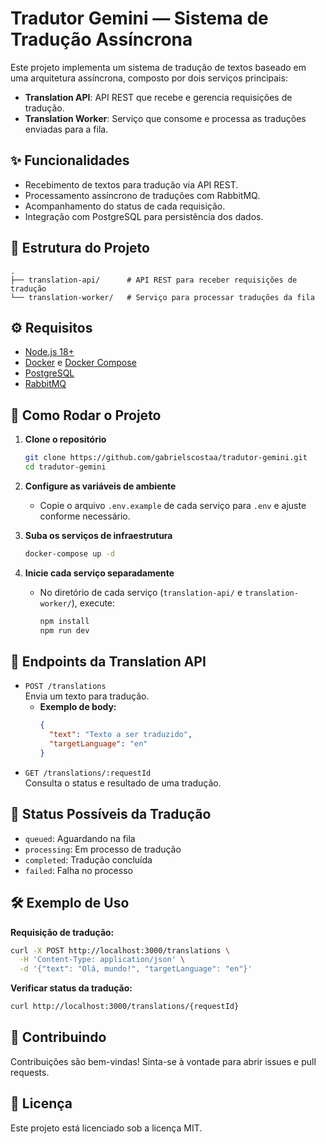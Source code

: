 # Tradutor Gemini — Sistema de Tradução Assíncrona

Este projeto implementa um sistema de tradução de textos baseado em uma arquitetura assíncrona, composto por dois serviços principais:

- **Translation API**: API REST que recebe e gerencia requisições de tradução.
- **Translation Worker**: Serviço que consome e processa as traduções enviadas para a fila.

## ✨ Funcionalidades

- Recebimento de textos para tradução via API REST.
- Processamento assíncrono de traduções com RabbitMQ.
- Acompanhamento do status de cada requisição.
- Integração com PostgreSQL para persistência dos dados.

## 📂 Estrutura do Projeto

```
.
├── translation-api/      # API REST para receber requisições de tradução
└── translation-worker/   # Serviço para processar traduções da fila
```

## ⚙️ Requisitos

- [Node.js 18+](https://nodejs.org/)
- [Docker](https://www.docker.com/) e [Docker Compose](https://docs.docker.com/compose/)
- [PostgreSQL](https://www.postgresql.org/)
- [RabbitMQ](https://www.rabbitmq.com/)

## 🚀 Como Rodar o Projeto

1. **Clone o repositório**
   ```bash
   git clone https://github.com/gabrielscostaa/tradutor-gemini.git
   cd tradutor-gemini
   ```

2. **Configure as variáveis de ambiente**
   - Copie o arquivo `.env.example` de cada serviço para `.env` e ajuste conforme necessário.

3. **Suba os serviços de infraestrutura**
   ```bash
   docker-compose up -d
   ```

4. **Inicie cada serviço separadamente**
   - No diretório de cada serviço (`translation-api/` e `translation-worker/`), execute:
     ```bash
     npm install
     npm run dev
     ```

## 📑 Endpoints da Translation API

- `POST /translations`  
  Envia um texto para tradução.
  - **Exemplo de body:**  
    ```json
    {
      "text": "Texto a ser traduzido",
      "targetLanguage": "en"
    }
    ```
- `GET /translations/:requestId`  
  Consulta o status e resultado de uma tradução.

## 🔄 Status Possíveis da Tradução

- `queued`: Aguardando na fila
- `processing`: Em processo de tradução
- `completed`: Tradução concluída
- `failed`: Falha no processo

## 🛠️ Exemplo de Uso

**Requisição de tradução:**
```bash
curl -X POST http://localhost:3000/translations \
  -H 'Content-Type: application/json' \
  -d '{"text": "Olá, mundo!", "targetLanguage": "en"}'
```

**Verificar status da tradução:**
```bash
curl http://localhost:3000/translations/{requestId}
```

## 🤝 Contribuindo

Contribuições são bem-vindas! Sinta-se à vontade para abrir issues e pull requests.

## 📄 Licença

Este projeto está licenciado sob a licença MIT.

